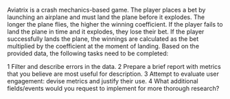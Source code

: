 Aviatrix is a crash mechanics-based game. The player places a bet by launching an airplane and must land the plane before it explodes. 
The longer the plane flies, the higher the winning coefficient. If the player fails to land the plane in time and it explodes, 
they lose their bet. If the player successfully lands the plane, the winnings are calculated as the bet multiplied by the coefficient 
at the moment of landing. Based on the provided data, the following tasks need to be completed:

1 Filter and describe errors in the data.
2 Prepare a brief report with metrics that you believe are most useful for description.
3 Attempt to evaluate user engagement: devise metrics and justify their use.
4 What additional fields/events would you request to implement for more thorough research?
